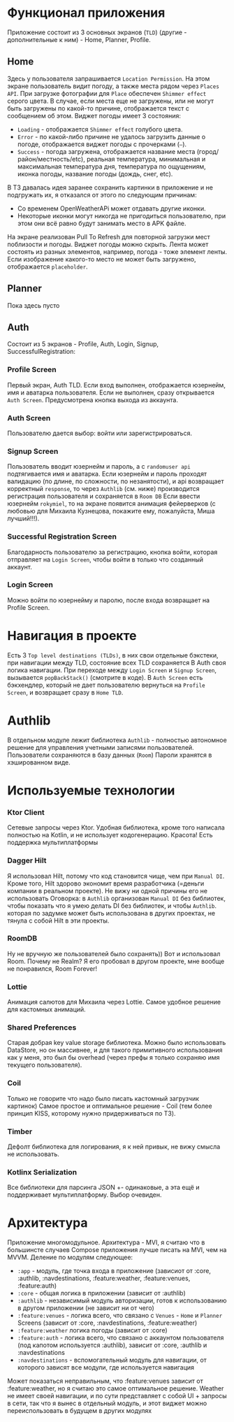 # Функционал приложения
Приложение состоит из 3 основных экранов (```TLD```) (другие - дополнительные к ним) - Home, Planner, Profile.
## Home
Здесь у пользователя запрашивается ```Location Permission```. 
На этом экране пользователь видит погоду, а также места рядом через ```Places API```. 
При загрузке фотографии для ```Place``` обеспечен ```Shimmer effect``` серого цвета.
 В случае, если места еще не загружены, или не могут быть загружены по какой-то причине, отображается текст с сообщением об этом. 
 Виджет погоды имеет 3 состояния:
- ```Loading``` - отображается ```Shimmer effect``` голубого цвета.
- ```Error``` - по какой-либо причине не удалось загрузить данные о погоде, отображается виджет погоды с прочерками (```–```).
- ```Success``` - погода загружена, отображается название места (город/район/местность/etc), реальная температура, минимальная и максимальная температура дня, температура по ощущениям, иконка погоды, название погоды (дождь, снег, etc).

В ТЗ давалась идея заранее сохранить картинки в приложение и не подгружать их, я отказался от этого по следующим причинам:
- Со временем OpenWeatherAPi может отдавать другие иконки.
- Некоторые иконки могут никогда не пригодиться пользователю, при этом они всё равно будут занимать место в APK файле.

На экране реализован Pull To Refresh для повторной загрузки мест поблизости и погоды.
Виджет погоды можно скрыть.
Лента может состоять из разных элементов, например, погода - тоже элемент ленты.
Если изображение какого-то место не может быть загружено, отображается ```placeholder```.

## Planner
Пока здесь пусто

## Auth
Состоит из 5 экранов - Profile, Auth, Login, Signup, SuccessfulRegistration:
### Profile Screen
Первый экран, Auth TLD. Если вход выполнен, отображается юзернейм, имя и аватарка пользователя. Если не выполнен, сразу открывается ```Auth Screen```. Предусмотрена кнопка выхода из аккаунта.
### Auth Screen
Пользователю дается выбор: войти или зарегистрироваться.
### Signup Screen
Пользователь вводит юзернейм и пароль, а с ```randomuser api``` подтягивается имя и аватарка. Если юзернейм и пароль проходят валидацию (по длине, по сложности, по незанятости), и api возвращает корректный ```response```, то через ```Authlib``` (см. ниже) производится регистрация пользователя и сохраняется в ```Room DB```
Если ввести юзернейм ```rokymiel```, то на экране появится анимация фейерверков (с любовью для Михаила Кузнецова, покажите ему, пожалуйста, Миша лучший!!!).
### Successful Registration Screen
Благодарность пользователю за регистрацию, кнопка войти, которая отправляет на ```Login Screen```, чтобы войти в только что созданный аккаунт.
### Login Screen
Можно войти по юзернейму и паролю, после входа возвращает на Profile Screen.

# Навигация в проекте

Есть 3 ```Top level destinations (TLDs)```, в них свои отдельные бэкстеки, при навигации между TLD, состояние всех TLD сохраняется
В Auth своя логика навигации. При переходе между ```Login Screen``` и ```Signup Screen```, вызывается ```popBackStack()``` (смотрите в коде). В ```Auth Screen``` есть бэкхендлер, который не дает пользователю вернуться на ```Profile Screen```, и возвращает сразу в ```Home TLD```.

# Authlib
В отдельном модуле лежит библиотека ```Authlib``` - полностью автономное решение для управления учетными записями пользователей. Пользователи сохраняются в базу данных (```Room```)
Пароли хранятся в хэшированном виде.

# Используемые технологии
###  Ktor Client
Сетевые запросы через Ktor. Удобная библиотека, кроме того написала полностью на Kotlin, и не использует кодогенерацию. Красота! Есть поддержка мультиплатформы
### Dagger Hilt
Я использовал Hilt, потому что код становится чище, чем при ```Manual DI```. Кроме того, Hilt здорово экономит время разработчика (=деньги компании в реальном проекте). Не вижу ни одной причины его не использовать
Оговорка: в ```Authlib``` организован ```Manual DI``` без библиотек, чтобы показать что я умею делать DI без библиотек, и чтобы ```Authlib```. которая по задумке может быть использована в других проектах, не тянула с собой Hilt в эти проекты.
### RoomDB
Ну не вручную же пользователей было сохранять)) Вот и использовал Room. Почему не Realm? Я его пробовал в другом проекте, мне вообще не понравился, Room Forever!

### Lottie 
Анимация салютов для Михаила через Lottie. Самое удобное решение для кастомных анимаций.

### Shared Preferences
Старая добрая key value storage библиотека. Можно было использовать DataStore, но он массивнее, и для такого примитивного использования как у меня, это был бы overhead (через префы я только сохраняю имя текущего пользователя).
### Coil
Только не говорите что надо было писать кастомный загрузчик картинок) Самое простое и оптимальное решение - Coil (тем более принцип KISS, которому нужно придерживаться по ТЗ).
### Timber
Дефолт библиотека для логирования, я к ней привык, не вижу смысла не использовать.
### Kotlinx Serialization
Все библиотеки для парсинга JSON +- одинаковые, а эта ещё и поддерживает мультиплатформу. Выбор очевиден.

# Архитектура
Приложение многомодульное. Архитектура - MVI, я считаю что в большинсте случаев Compose приложения лучше писать на MVI, чем на MVVM.
Деление по модулям следующее:
- ```:app``` - модуль, где точка входа в приложение (зависиот от :core, :authlib, :navdestinations, :feature:weather, :feature:venues, :feature:auth)
- ```:core``` - общая логика в приложении (зависит от :authlib)
- ```:authlib``` - независимый модуль авторизации, готов к использованию в другом приложении (не зависит ни от чего)
- ```:feature:venues``` - логика всего, что связано с ```Venues``` - ```Home``` и ```Planner``` Screens (зависит от :core, :navdestinations, :feature:weather)
- ```:feature:weather``` логика погоды (зависит от :core)
- ```:feature:auth``` - логика всего, что связано с аккаунтом пользователя (под капотом используется :authlib), зависит от :core, :authlib и :navdestinations
- ```:navdestinations``` - вспомогательный модуль для навигации, от которого зависят все модули, где используется навигация

Может показаться неправильным, что :feature:venues зависит от :feature:weather, но я считаю это самое оптимальное решение. Weather не имеет своей навигации, и по сути представляет с собой UI + запросы в сети, так что я вынес в отдельный модуль, и этот виджет можно переиспользовать в будущем в других модулях
